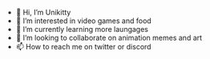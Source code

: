 - 👋 Hi, I’m Unikitty
- 👀 I’m interested in video games and food
- 🌱 I’m currently learning more laungages 
- 💞️ I’m looking to collaborate on animation memes and art
- 📫 How to reach me on twitter or discord

<!---
Unikitty185/Unikitty185 is a ✨ special ✨ repository because its `README.md` (this file) appears on your GitHub profile.
You can click the Preview link to take a look at your changes.
--->
